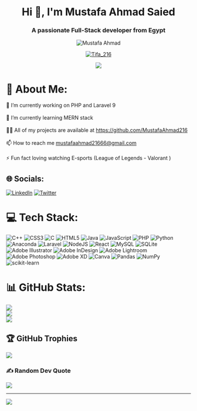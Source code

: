 <h1 align="center">Hi 👋, I'm Mustafa Ahmad Saied</h1>
<h3 align="center">A passionate Full-Stack developer from Egypt</h3>


<p align="center"> <img src="https://komarev.com/ghpvc/?username=MustafaAhmad216&label=Profile%20views&color=0e75b6&style=flat" alt="Mustafa Ahmad" /> </p>

<p align="center"> <a href="https://twitter.com/Tifa_216" target="blank"><img src="https://img.shields.io/twitter/follow/MustafaAhmad216?logo=twitter&style=for-the-badge" alt="Tifa_216" /></a> </p>
<p align="center"> <img src="https://64.media.tumblr.com/8da3e7b0cd7fadaf459b2cfbeaf0fd3b/tumblr_inline_p87yzfEFKm1r3enw7_500.gifv"/> </p>


# 💫 About Me:
🔭 I’m currently working on PHP and Laravel 9<br><br>🌱 I’m currently learning MERN stack<br><br>👨‍💻 All of my projects are available at https://github.com/MustafaAhmad216<br><br>📫 How to reach me mustafaahmad21666@gmail.com<br><br>⚡ Fun fact loving watching E-sports (League of Legends - Valorant )


## 🌐 Socials:
[![LinkedIn](https://img.shields.io/badge/LinkedIn-%230077B5.svg?logo=linkedin&logoColor=white)](https://www.linkedin.com/in/mustafa-ahmad-412b49234/) 
[![Twitter](https://img.shields.io/badge/Twitter-%231DA1F2.svg?logo=Twitter&logoColor=white)](https://twitter.com/Tifa_216) 

# 💻 Tech Stack:
![C++](https://img.shields.io/badge/c++-%2300599C.svg?style=for-the-badge&logo=c%2B%2B&logoColor=white) ![CSS3](https://img.shields.io/badge/css3-%231572B6.svg?style=for-the-badge&logo=css3&logoColor=white) ![C](https://img.shields.io/badge/c-%2300599C.svg?style=for-the-badge&logo=c&logoColor=white) ![HTML5](https://img.shields.io/badge/html5-%23E34F26.svg?style=for-the-badge&logo=html5&logoColor=white) ![Java](https://img.shields.io/badge/java-%23ED8B00.svg?style=for-the-badge&logo=java&logoColor=white) ![JavaScript](https://img.shields.io/badge/javascript-%23323330.svg?style=for-the-badge&logo=javascript&logoColor=%23F7DF1E) ![PHP](https://img.shields.io/badge/php-%23777BB4.svg?style=for-the-badge&logo=php&logoColor=white) ![Python](https://img.shields.io/badge/python-3670A0?style=for-the-badge&logo=python&logoColor=ffdd54) ![Anaconda](https://img.shields.io/badge/Anaconda-%2344A833.svg?style=for-the-badge&logo=anaconda&logoColor=white) ![Laravel](https://img.shields.io/badge/laravel-%23FF2D20.svg?style=for-the-badge&logo=laravel&logoColor=white) ![NodeJS](https://img.shields.io/badge/node.js-6DA55F?style=for-the-badge&logo=node.js&logoColor=white) ![React](https://img.shields.io/badge/react-%2320232a.svg?style=for-the-badge&logo=react&logoColor=%2361DAFB) ![MySQL](https://img.shields.io/badge/mysql-%2300f.svg?style=for-the-badge&logo=mysql&logoColor=white) ![SQLite](https://img.shields.io/badge/sqlite-%2307405e.svg?style=for-the-badge&logo=sqlite&logoColor=white) ![Adobe Illustrator](https://img.shields.io/badge/adobeillustrator-%23FF9A00.svg?style=for-the-badge&logo=adobeillustrator&logoColor=white) ![Adobe InDesign](https://img.shields.io/badge/Adobe%20InDesign-49021F?style=for-the-badge&logo=adobeindesign&logoColor=white) ![Adobe Lightroom](https://img.shields.io/badge/Adobe%20Lightroom-31A8FF.svg?style=for-the-badge&logo=Adobe%20Lightroom&logoColor=white) ![Adobe Photoshop](https://img.shields.io/badge/adobephotoshop-%2331A8FF.svg?style=for-the-badge&logo=adobephotoshop&logoColor=white) ![Adobe XD](https://img.shields.io/badge/Adobe%20XD-470137?style=for-the-badge&logo=Adobe%20XD&logoColor=#FF61F6) ![Canva](https://img.shields.io/badge/Canva-%2300C4CC.svg?style=for-the-badge&logo=Canva&logoColor=white) ![Pandas](https://img.shields.io/badge/pandas-%23150458.svg?style=for-the-badge&logo=pandas&logoColor=white) ![NumPy](https://img.shields.io/badge/numpy-%23013243.svg?style=for-the-badge&logo=numpy&logoColor=white) ![scikit-learn](https://img.shields.io/badge/scikit--learn-%23F7931E.svg?style=for-the-badge&logo=scikit-learn&logoColor=white)
# 📊 GitHub Stats:
![](https://github-readme-stats.vercel.app/api?username=MustafaAhmad216&theme=radical&hide_border=true&include_all_commits=false&count_private=false)<br/>
![](https://github-readme-streak-stats.herokuapp.com/?user=MustafaAhmad216&theme=radical&hide_border=true)<br/>
![](https://github-readme-stats.vercel.app/api/top-langs/?username=MustafaAhmad216&theme=radical&hide_border=true&include_all_commits=false&count_private=false&layout=compact)

## 🏆 GitHub Trophies
![](https://github-profile-trophy.vercel.app/?username=MustafaAhmad216&theme=radical&no-frame=false&no-bg=true&margin-w=4)

### ✍️ Random Dev Quote
![](https://quotes-github-readme.vercel.app/api?type=horizontal&theme=radical)

---
[![](https://visitcount.itsvg.in/api?id=MustafaAhmad216&icon=0&color=0)](https://visitcount.itsvg.in)
